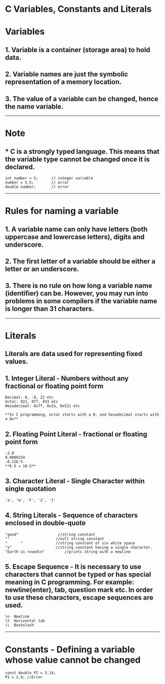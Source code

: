 # C Variables, Constants and Literals

# Variables

## 1. Variable is a container (storage area) to hold data.
## 2. Variable names are just the symbolic representation of a memory location.
## 3. The value of a variable can be changed, hence the name variable.
---
# **Note**
## * C is a strongly typed language. This means that the variable type cannot be changed once it is declared.
```
int number = 5;      // integer variable
number = 5.5;        // error
double number;       // error
```

---

# Rules for naming a variable
## 1. A variable name can only have letters (both uppercase and lowercase letters), digits and underscore.
## 2. The first letter of a variable should be either a letter or an underscore.
## 3. There is no rule on how long a variable name (identifier) can be. However, you may run into problems in some compilers if the variable name is longer than 31 characters.

---

# Literals
## Literals are data used for representing fixed values.

## 1. Integer Literal - Numbers without any fractional or floating point form
```
Decimal: 0, -9, 22 etc
Octal: 021, 077, 033 etc
Hexadecimal: 0x7f, 0x2a, 0x521 etc

**In C programming, octal starts with a 0, and hexadecimal starts with a 0x**
```

## 2. Floating Point Literal - fractional or floating point form
```
-2.0
0.0000234
-0.22E-5
**E-5 = 10-5**
```

## 3. Character Literal - Single Character within single quotation
```
'a', 'm', 'F', '2', '}'
```

## 4. String Literals - Sequence of characters enclosed in double-quote 
```
"good"                  //string constant
""                     //null string constant
"      "               //string constant of six white space
"x"                    //string constant having a single character.
"Earth is round\n"         //prints string with a newline
```

## 5. Escape Sequence - It is necessary to use characters that cannot be typed or has special meaning in C programming. For example: newline(enter), tab, question mark etc. In order to use these characters, escape sequences are used.

```
\n	Newline
\t	Horizontal tab
\\	Backslash
```
---
# Constants - Defining a variable whose value cannot be changed

```
const double PI = 3.14;
PI = 2.9; //Error

